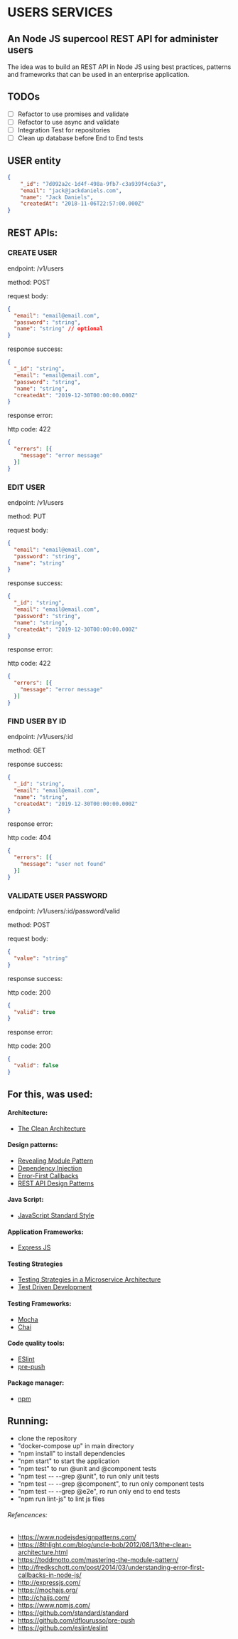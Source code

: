 # USERS SERVICES

## An Node JS supercool REST API for administer users
The idea was to build an REST API in Node JS using best practices, patterns and frameworks that can be used in an enterprise application.

## TODOs

- [ ] Refactor to use promises and validate
- [ ] Refactor to use async and validate
- [ ] Integration Test for repositories
- [ ] Clean up database before End to End tests

## USER entity
```json
{
    "_id": "7d092a2c-1d4f-498a-9fb7-c3a939f4c6a3",
    "email": "jack@jackdaniels.com",
    "name": "Jack Daniels",
    "createdAt": "2018-11-06T22:57:00.000Z"
}
```

## REST APIs:

### CREATE USER
  endpoint: /v1/users

  method: POST

  request body:
  ```json
  {
    "email": "email@email.com",
    "password": "string",
    "name": "string" // optional
  }
  ```

  response success:
  ```json
  {
    "_id": "string",
    "email": "email@email.com",
    "password": "string",
    "name": "string",
    "createdAt": "2019-12-30T00:00:00.000Z"
  }
  ```

  response error:

  http code: 422
  ```json
  {
    "errors": [{
      "message": "error message"
    }]
  }
  ```

  ### EDIT USER
  endpoint: /v1/users

  method: PUT

  request body:
  ```json
  {
    "email": "email@email.com",
    "password": "string", 
    "name": "string"
  }
  ```

  response success:
  ```json
  {
    "_id": "string",
    "email": "email@email.com",
    "password": "string",
    "name": "string",
    "createdAt": "2019-12-30T00:00:00.000Z"
  }
  ```

  response error:

  http code: 422
  ```json
  {
    "errors": [{
      "message": "error message"
    }]
  }
  ```

### FIND USER BY ID
  endpoint: /v1/users/:id

  method: GET
  
  response success:
  ```json
  {
    "_id": "string",
    "email": "email@email.com",
    "name": "string",
    "createdAt": "2019-12-30T00:00:00.000Z"
  }
  ```

  response error:

  http code: 404
  ```json
  {
    "errors": [{
      "message": "user not found"
    }]
  }
  ```
  

### VALIDATE USER PASSWORD

  endpoint: /v1/users/:id/password/valid
  
  method: POST
  
  request body:
  ```json
  {
    "value": "string"
  }
  ```
  
  response success:

  http code: 200
  ```json
  {
    "valid": true
  }
  ```

  response error:
  
  http code: 200

  ```json
  {
    "valid": false
  }
  ```

## For this, was used:

#### Architecture:
- [The Clean Architecture](https://8thlight.com/blog/uncle-bob/2012/08/13/the-clean-architecture.html)

#### Design patterns:
- [Revealing Module Pattern](https://toddmotto.com/mastering-the-module-pattern/)
- [Dependency Injection](https://www.nodejsdesignpatterns.com/)
- [Error-First Callbacks](http://fredkschott.com/post/2014/03/understanding-error-first-callbacks-in-node-js/)
- [REST API Design Patterns](https://pages.apigee.com/rs/apigee/images/api-design-ebook-2012-03.pdf)

#### Java Script:
- [JavaScript Standard Style](https://github.com/standard/standard)

#### Application Frameworks:
- [Express JS](http://expressjs.com/)

#### Testing Strategies
- [Testing Strategies in a Microservice Architecture](https://martinfowler.com/articles/microservice-testing/)
- [Test Driven Development](http://butunclebob.com/ArticleS.UncleBob.TheThreeRulesOfTdd)

#### Testing Frameworks:
- [Mocha](https://mochajs.org/)
- [Chai](http://chaijs.com/)

#### Code quality tools:
- [ESlint](https://github.com/eslint/eslint)
- [pre-push](https://github.com/dflourusso/pre-push)

#### Package manager:
- [npm](https://www.npmjs.com/)

## Running:
- clone the repository
- "docker-compose up" in main directory
- "npm install" to install dependencies
- "npm start" to start the application
- "npm test" to run @unit and @component tests
- "npm test -- --grep @unit", to run only unit tests
- "npm test -- --grep @component", to run only component tests
- "npm test -- --grep @e2e", ro run only end to end tests
- "npm run lint-js" to lint js files

###### Refencences:
- https://www.nodejsdesignpatterns.com/
- https://8thlight.com/blog/uncle-bob/2012/08/13/the-clean-architecture.html
- https://toddmotto.com/mastering-the-module-pattern/
- http://fredkschott.com/post/2014/03/understanding-error-first-callbacks-in-node-js/
- http://expressjs.com/
- https://mochajs.org/
- http://chaijs.com/
- https://www.npmjs.com/
- https://github.com/standard/standard
- https://github.com/dflourusso/pre-push
- https://github.com/eslint/eslint
